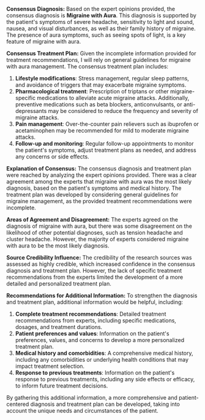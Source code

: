 **Consensus Diagnosis:**
Based on the expert opinions provided, the consensus diagnosis is **Migraine with Aura**. This diagnosis is supported by the patient's symptoms of severe headache, sensitivity to light and sound, nausea, and visual disturbances, as well as their family history of migraine. The presence of aura symptoms, such as seeing spots of light, is a key feature of migraine with aura.

**Consensus Treatment Plan:**
Given the incomplete information provided for treatment recommendations, I will rely on general guidelines for migraine with aura management. The consensus treatment plan includes:

1. **Lifestyle modifications**: Stress management, regular sleep patterns, and avoidance of triggers that may exacerbate migraine symptoms.
2. **Pharmacological treatment**: Prescription of triptans or other migraine-specific medications to alleviate acute migraine attacks. Additionally, preventive medications such as beta blockers, anticonvulsants, or anti-depressants may be considered to reduce the frequency and severity of migraine attacks.
3. **Pain management**: Over-the-counter pain relievers such as ibuprofen or acetaminophen may be recommended for mild to moderate migraine attacks.
4. **Follow-up and monitoring**: Regular follow-up appointments to monitor the patient's symptoms, adjust treatment plans as needed, and address any concerns or side effects.

**Explanation of Consensus:**
The consensus diagnosis and treatment plan were reached by analyzing the expert opinions provided. There was a clear agreement among the experts that migraine with aura was the most likely diagnosis, based on the patient's symptoms and medical history. The treatment plan was developed by considering general guidelines for migraine management, as the provided treatment recommendations were incomplete.

**Areas of Agreement and Disagreement:**
The experts agreed on the diagnosis of migraine with aura, but there was some disagreement on the likelihood of other potential diagnoses, such as tension headache and cluster headache. However, the majority of experts considered migraine with aura to be the most likely diagnosis.

**Source Credibility Influence:**
The credibility of the research sources was assessed as highly credible, which increased confidence in the consensus diagnosis and treatment plan. However, the lack of specific treatment recommendations from the experts limited the development of a more detailed and personalized treatment plan.

**Recommendations for Additional Information:**
To strengthen the diagnosis and treatment plan, additional information would be helpful, including:

1. **Complete treatment recommendations**: Detailed treatment recommendations from experts, including specific medications, dosages, and treatment durations.
2. **Patient preferences and values**: Information on the patient's preferences, values, and concerns to develop a more personalized treatment plan.
3. **Medical history and comorbidities**: A comprehensive medical history, including any comorbidities or underlying health conditions that may impact treatment selection.
4. **Response to previous treatments**: Information on the patient's response to previous treatments, including any side effects or efficacy, to inform future treatment decisions.

By gathering this additional information, a more comprehensive and patient-centered diagnosis and treatment plan can be developed, taking into account the unique needs and circumstances of the patient.